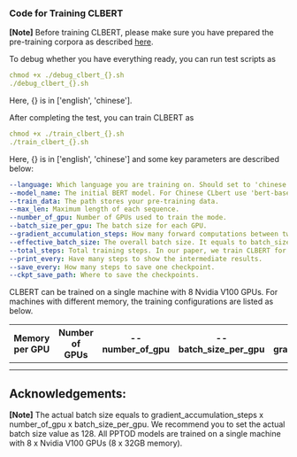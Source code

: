 ### Code for Training CLBERT

**[Note]** Before training CLBERT, please make sure you have prepared the pre-training corpora as described [here](https://github.com/yxuansu/CLBERT/tree/main/pretraining_data).

To debug whether you have everything ready, you can run test scripts as

```yaml
chmod +x ./debug_clbert_{}.sh
./debug_clbert_{}.sh
```
Here, {} is in ['english', 'chinese'].

After completing the test, you can train CLBERT as 
```yaml
chmod +x ./train_clbert_{}.sh
./train_clbert_{}.sh
```
Here, {} is in ['english', 'chinese'] and some key parameters are described below:

```yaml
--language: Which language you are training on. Should set to 'chinese' or 'english'
--model_name: The initial BERT model. For Chinese CLbert use 'bert-base-chinese', and for English CLBERT use 'bert-base-uncased'.
--train_data: The path stores your pre-training data.
--max_len: Maximum length of each sequence.
--number_of_gpu: Number of GPUs used to train the mode.
--batch_size_per_gpu: The batch size for each GPU.
--gradient_accumulation_steps: How many forward computations between two gradient updates.
--effective_batch_size: The overall batch size. It equals to batch_size_per_gpu x gradient_accumulation_steps x number_of_gpu.
--total_steps: Total training steps. In our paper, we train CLBERT for 150k steps.
--print_every: Have many steps to show the intermediate results.
--save_every: How many steps to save one checkpoint.
--ckpt_save_path: Where to save the checkpoints.
```

CLBERT can be trained on a single machine with 8 Nvidia V100 GPUs. For machines with different memory, the training configurations are listed as below.

|Memory per GPU|Number of GPUs|--number_of_gpu|--batch_size_per_gpu|--gradient_accumulation_steps|--effective_batch_size|
|:-------------:|:-------------:|:-------------:|:-------------:|:-------------:|:-------------:|
|||||||
|||||||


## Acknowledgements:


**[Note]** The actual batch size equals to gradient_accumulation_steps x number_of_gpu x batch_size_per_gpu. We recommend
you to set the actual batch size value as 128. All PPTOD models are trained on a single machine with 8 x Nvidia V100 GPUs (8 x 32GB memory).
